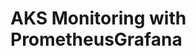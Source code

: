 # AKS Monitoring with PrometheusGrafana                                                                                 
